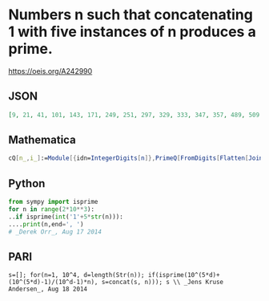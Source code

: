 # Numbers n such that concatenating 1 with five instances of n produces a prime\.
https://oeis.org/A242990
## JSON
```JSON
[9, 21, 41, 101, 143, 171, 249, 251, 297, 329, 333, 347, 357, 489, 509, 531, 537, 557, 569, 611, 629, 653, 657, 669, 731, 773, 821, 843, 861, 941, 957, 983, 993, 1133, 1143, 1209, 1229, 1239, 1313, 1361, 1409, 1427, 1451, 1497, 1539, 1647, 1673, 1791, 1833]
```
## Mathematica
```Mathematica
cQ[n_,i_]:=Module[{idn=IntegerDigits[n]},PrimeQ[FromDigits[Flatten[Join[ {1},Table[ idn,{i}]]]]]]; Select[Range[2000],cQ[#,5]&]
```
## Python
```Python
from sympy import isprime
for n in range(2*10**3):
..if isprime(int('1'+5*str(n))):
....print(n,end=', ')
# _Derek Orr_, Aug 17 2014
```
## PARI
```PARI
s=[]; for(n=1, 10^4, d=length(Str(n)); if(isprime(10^(5*d)+(10^(5*d)-1)/(10^d-1)*n), s=concat(s, n))); s \\ _Jens Kruse Andersen_, Aug 18 2014
```
